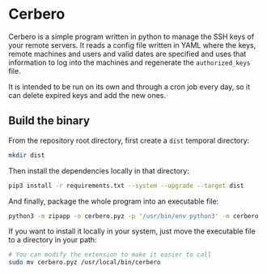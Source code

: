 # Cerbero

Cerbero is a simple program written in python to manage the SSH keys
of your remote servers. It reads a config file written in YAML where
the keys, remote machines and users and valid dates are specified and
uses that information to log into the machines and regenerate the
`authorized_keys` file.

It is intended to be run on its own and through a cron job every day,
so it can delete expired keys and add the new ones.

## Build the binary

From the repository root directory, first create a `dist` temporal
directory:

```sh
mkdir dist
```

Then install the dependencies locally in that directory:

```sh
pip3 install -r requirements.txt --system --upgrade --target dist
```

And finally, package the whole program into an executable file:

```sh
python3 -m zipapp -o cerbero.pyz -p '/usr/bin/env python3' -m cerbero
```

If you want to install it locally in your system, just move the
executable file to a directory in your path:

```sh
# You can modify the extension to make it easier to call
sudo mv cerbero.pyz /usr/local/bin/cerbero
```

